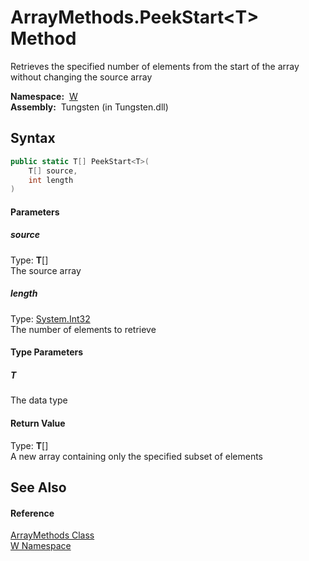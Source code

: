 ArrayMethods.PeekStart&lt;T> Method
===================================
   Retrieves the specified number of elements from the start of the array without changing the source array

  **Namespace:**  [W][1]  
  **Assembly:**  Tungsten (in Tungsten.dll)

Syntax
------

```csharp
public static T[] PeekStart<T>(
	T[] source,
	int length
)

```

#### Parameters

##### *source*
Type: **T**[]  
The source array

##### *length*
Type: [System.Int32][2]  
The number of elements to retrieve

#### Type Parameters

##### *T*
The data type

#### Return Value
Type: **T**[]  
A new array containing only the specified subset of elements

See Also
--------

#### Reference
[ArrayMethods Class][3]  
[W Namespace][1]  

[1]: ../README.md
[2]: http://msdn.microsoft.com/en-us/library/td2s409d
[3]: README.md